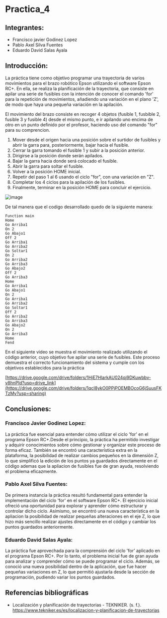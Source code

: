 # Practica_4
## Integrantes:  
- Francisco javier Godinez Lopez
- Pablo Axel Silva Fuentes
- Eduardo David Salas Ayala
## Introducción:  
La práctica tiene como objetivo programar una trayectoria de varios movimientos para el brazo robótico Epson utilizando el software Epson RC+. En ella, se realiza la planificación de la trayectoria, que consiste en apilar una serie de fusibles con la intención de conocer el comando 'for' para la repetición de movimientos, añadiendo una variación en el plano 'Z', de modo que haya una pequeña variación en la apilación.

El movimiento del brazo consiste en recoger 4 objetos (fusible 1, fusbible 2, fusible 3 y fusible 4) desde el mismo punto, e ir apilando uno encima de otro en un punto definido por el profesor, haciendo uso del comando "for" para su comprencion.
1. Mover desde el origen hacia una posición sobre el surtidor de fusibles y abrir la garra para, posteriormente, bajar hacia el fusible.
2. Cerrar la garra tomando el fusible 1 y subir a la posición anterior.
3. Dirigirse a la posición donde serán apilados.
4. Bajar la garra hacia donde será colocado el fusible.
5. Abrir la garra para soltar el fusible.
6. Volver a la posición HOME inicial.
7. Repetir del paso 1 al 6 usando el ciclo "for", con una variación en "Z".
8. Completar los 4 ciclos para la apilación de los fusibles.
9. Finalmente, terminar en la posición HOME para concluir el ejercicio.



![image](https://github.com/user-attachments/assets/45941ddc-1fae-4280-8c13-9384bd75e29e)


De tal manera que el codigo desarrollado quedo de la siguiente manera:
```
Function main
Home
Go Arriba1
On 2
Go Abajo1
Off 2
Go Arriba1
Go Arriba2
Go Soltar1
On 2
Go Arriba2
Go Arriba3
Go Abajo2
Off 2
Go Arriba3
Home
Go Arriba1
Go Abajo1
On 2
Go Arriba1
Go Arriba2
Go Soltar1
Off 2
Go Arriba2
Go Arriba3
Go Abajo2
On 2
Go Arriba3
Home
Fend
```

En el siguiente video se muestra el movimiento realizado utilizando el código anterior, cuyo objetivo fue apilar una serie de fusibles. Este proceso demuestra el correcto funcionamiento del sistema y cumple con los objetivos establecidos para la práctica

[https://drive.google.com/drive/folders/1HjE7HlarkAU024qj9DKuwbbv-v8hnPId?usp=drive_link](https://drive.google.com/drive/folders/1qcI8ykO0PPjPOEMBOcoG6jSuusFKTzMy?usp=sharing)

## Conclusiones:  
### Francisco Javier Godinez Lopez:
La práctica fue esencial para entender cómo utilizar el ciclo 'for' en el programa Epson RC+.Desde el principio, la práctica ha permitido investigar y adquirir conocimientos sobre cómo gestionar y organizar este proceso de forma eficaz. También se encontró una característica extra en la plataforma, la posibilidad de realizar cambios pequeños en la dimensión Z, lo que simplificó la edición de los puntos ya guardados directamente en el código ademas que la apliacion de fusibles fue de gran ayuda, resolviendo el problema eficazmente.


### Pablo Axel Silva Fuentes: 
De primera instancia la práctica resultó fundamental para entender la implementación del ciclo 'for' en el software Epson RC+. El ejercicio inicial ofreció una oportunidad para explorar y aprender cómo estructurar y controlar dicho ciclo. Asimismo, se encontró una nueva característica en la apliacion la posibilidad de realizar pequeñas alteraciones en el eje Z, lo que hizo más sencillo realizar ajustes directamente en el código y cambiar los puntos guardados anteriormente.


### Eduardo David Salas Ayala: 
La práctica fue aprovechada para la comprensión del ciclo 'for' aplicado en el programa Epson RC+. Por lo tanto, el problema inicial fue de gran ayuda para analizar y comprender cómo se puede programar el ciclo. Además, se conoció una nueva posibilidad dentro de la aplicación, que fue hacer pequeñas variaciones en Z, lo que permitió ajustarla desde la sección de programación, pudiendo variar los puntos guardados.

## Referencias bibliográficas
- Localización y planificación de trayectorias - TEKNIKER. (s. f.). https://www.tekniker.es/es/localizacion-y-planificacion-de-trayectorias
